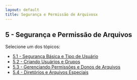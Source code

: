 ```yaml
---
layout: default
title: Segurança e Permissão de Arquivosx
---
```


## 5 - Segurança e Permissão de Arquivos

Selecione um dos tópicos:

<ul class="link-list">
  <li><a href="/linux-essentials/01-book-lpi/Topico-05-Seguranca-e-Permissao-de-Arquivos/5.1-SegurancaBasicaAndTipoDeUsuario">5.1 - Segurança Básica e Tipo de Usuário</a></li>
  <li><a href="/linux-essentials/01-book-lpi/Topico-05-Seguranca-e-Permissao-de-Arquivos/5.2-CriandoUsuariosAndGrupos">5.2 - Criando Usuários e Grupos</a></li>
  <li><a href="/linux-essentials/01-book-lpi/Topico-05-Seguranca-e-Permissao-de-Arquivos/5.3-GerenciandoPermissoesAndDonosDeArquivos">5.3 - Gerenciando Permissões e Donos de Arquivos</a></li>
  <li><a href="/linux-essentials/01-book-lpi/Topico-05-Seguranca-e-Permissao-de-Arquivos/5.4-DiretoriosAndArquivosEspeciais">5.4 - Diretórios e Arquivos Especiais</a></li>
</ul>